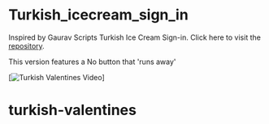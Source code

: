 # Turkish_icecream_sign_in
Inspired by Gaurav Scripts Turkish Ice Cream Sign-in.
Click here to visit the [repository](https://github.com/GauravScripts/Turkish_icecream_sign_in).



This version features a No button that 'runs away'

[![Turkish Valentines Video](https://github.com/Raph-royalty/turkish-valentines/blob/main/demo/turkish.gif)]
# turkish-valentines
